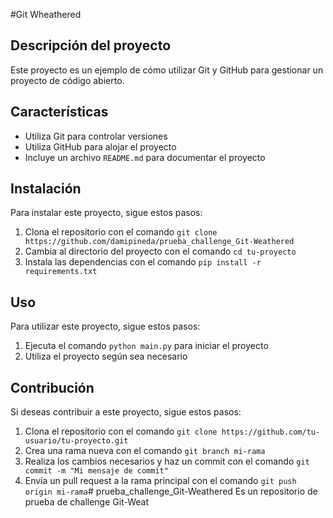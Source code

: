 #Git Wheathered 

## Descripción del proyecto

Este proyecto es un ejemplo de cómo utilizar Git y GitHub para gestionar un proyecto de código abierto.

## Características

* Utiliza Git para controlar versiones
* Utiliza GitHub para alojar el proyecto
* Incluye un archivo `README.md` para documentar el proyecto

## Instalación

Para instalar este proyecto, sigue estos pasos:

1. Clona el repositorio con el comando `git clone https://github.com/damipineda/prueba_challenge_Git-Weathered`
2. Cambia al directorio del proyecto con el comando `cd tu-proyecto`
3. Instala las dependencias con el comando `pip install -r requirements.txt`

## Uso

Para utilizar este proyecto, sigue estos pasos:

1. Ejecuta el comando `python main.py` para iniciar el proyecto
2. Utiliza el proyecto según sea necesario

## Contribución

Si deseas contribuir a este proyecto, sigue estos pasos:

1. Clona el repositorio con el comando `git clone https://github.com/tu-usuario/tu-proyecto.git`
2. Crea una rama nueva con el comando `git branch mi-rama`
3. Realiza los cambios necesarios y haz un commit con el comando `git commit -m "Mi mensaje de commit"`
4. Envía un pull request a la rama principal con el comando `git push origin mi-rama`# prueba_challenge_Git-Weathered
 Es un repositorio de prueba de challenge Git-Weat
